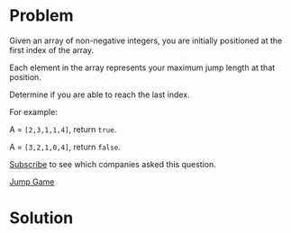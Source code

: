 
# Problem

Given an array of non-negative integers, you are initially positioned at the
first index of the array.

Each element in the array represents your maximum jump length at that
position.

Determine if you are able to reach the last index.

For example:

A = `[2,3,1,1,4]`, return `true`.

A = `[3,2,1,0,4]`, return `false`.

[Subscribe](/subscribe/) to see which companies asked this question.



[Jump Game](https://leetcode.com/problems/jump-game)

# Solution




